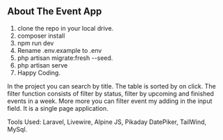 ## About The Event App

1. clone the repo in your local drive.
2. composer install
3. npm run dev
4. Rename .env.example to .env
4. php artisan migrate:fresh --seed.
5. php artisan serve
6. Happy Coding. 


In the project you can search by title. The table is sorted by on click. The filter function consists of filter by status, filter by upcoming and finished events in a week. More more you can filter event my adding in the input field.
It is a single page application.

Tools Used:
Laravel, Livewire, Alpine JS, Pikaday DatePiker, TailWind, MySql.
